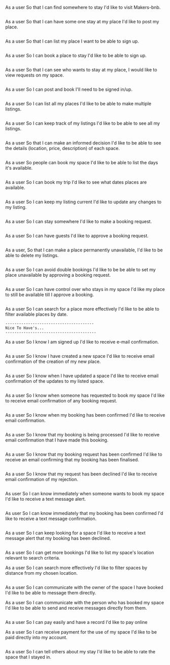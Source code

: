 As a user
So that I can find somewhere to stay
I'd like to visit Makers-bnb.
```
```
As a user
So that I can have some one stay at my place
I'd like to post my place.
```
```
As a user
So that I can list my place
I want to be able to sign up.
```
```
As a user
So I can book a place to stay
I'd like to be able to sign up.
```
```
As a user
So that I can see who wants to stay at my place,
I would like to view requests on my space.
```
```
As a user
So I can post and book
I'll need to be signed in/up.
```
```
As a user
So I can list all my places
I'd like to be able to make multiple listings.
```
```
As a user
So I can keep track of my listings
I'd like to be able to see all my listings.
```
```
As a user
So that I can make an informed decision
I'd like to be able to see the details (location, price, description) of each space.
```
```
As a user
So people can book my space
I'd like to be able to list the days it's available.
```
```
As a user
So I can book my trip
I'd like to see what dates places are available.
```
```
As a user
So I can keep my listing current
I'd like to update any changes to my listing.
```
```
As a user
So I can stay somewhere
I'd like to make a booking request.
```
```
As a user
So I can have guests
I'd like to approve a booking request.
```
```
As a user, 
So that I can make a place permanently unavailable,
I'd like to be able to delete my listings.
```
```
As a user
So I can avoid double bookings
I'd like to be be able to set my place unavailable by approving a booking request.
```
```
As a user
So I can have control over who stays in my space
I'd like my place to still be available till I approve a booking.
```
```
As a user
So I can search for a place more effectively
I'd like to be able to filter available places by date.
```
---------------------------------------
Nice To Have's...
----------------------------------------
```
As a user
So I know I am signed up
I'd like to receive e-mail confirmation.
```
```
As a user
So I know I have created a new space
I'd like to receive email confirmation of the creation of my new place.
```
```
As a user
So I know when I have updated a space
I'd like to receive email confirmation of the updates to my listed space.
```
```
As a user
So I know when someone has requested to book my space
I'd like to receive email confirmation of any booking request.
```
```
As a user
So I know when my booking has been confirmed
I'd like to receive email confirmation.
```
```
As a user 
So I know that my booking is being processed
I'd like to receive email confirmation that I have made this booking.
```
```
As a user
So I know that my booking request has been confirmed
I'd like to receive an email confirming that my booking has been finalised.
```
```
As a user
So I know that my request has been declined
I'd like to receive email confirmation of my rejection.
```
```
As user
So I can know immediately when someone wants to book my space
I'd like to receive a text message alert.
```
```
As user
So I can know immediately that my booking has been confirmed
I'd like to receive a text message confirmation.
```
```
As a user
So I can keep looking for a space
I'd like to receive a text message alert that my booking has been declined.
```
```
As a user
So I can get more bookings 
I'd like to list my space's location relevant to search criteria.

As a user
So I can search more effectively
I'd like to filter spaces by distance from my chosen location.
```
```
As a user
So I can communicate with the owner of the space I have booked
I'd like to be able to message them directly.

As a user
So I can communicate with the person who has booked my space
I'd like to be able to send and receive messages directly from them.
```
```
As a user
So I can pay easily and have a record
I'd like to pay online

As a user
So I can receive payment for the use of my space
I'd like to be paid directly into my account.
```
```
As a user
So I can tell others about my stay
I'd like to be able to rate the space that I stayed in.
```



